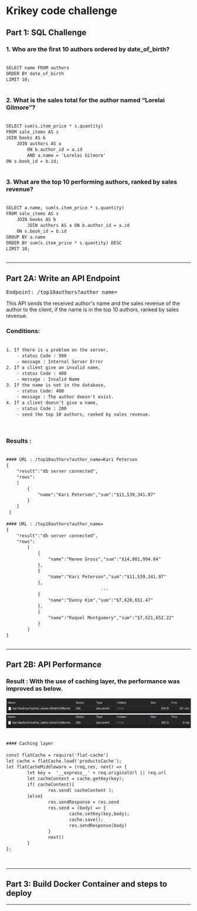 # Krikey code challenge
## Part 1: SQL Challenge
### 1. Who are the first 10 authors ordered by date_of_birth?
<pre>
<code>
SELECT name FROM authors
ORDER BY date_of_birth
LIMIT 10;
</code>
</pre>

### 2. What is the sales total for the author named “Lorelai Gilmore”?
<pre>
<code>
SELECT sum(s.item_price * s.quantity)
FROM sale_items AS s
JOIN books AS b
    JOIN authors AS a
        ON b.author_id = a.id
        AND a.name = 'Lorelai Gilmore'
ON s.book_id = b.id;
</code>
</pre>

### 3. What are the top 10 performing authors, ranked by sales revenue?
<pre>
<code>
SELECT a.name, sum(s.item_price * s.quantity)
FROM sale_items AS s
    JOIN books AS b
        JOIN authors AS a ON b.author_id = a.id
    ON s.book_id = b.id
GROUP BY a.name
ORDER BY sum(s.item_price * s.quantity) DESC
LIMIT 10;
</code>
</pre>

<hr/>

## Part 2A: Write an API Endpoint
<pre>
Endpoint: /top10authors?author_name=<name of an author>
</pre>

This API sends the received author's name and the sales revenue of the author to the client, if the name is in the top 10 authors, ranked by sales revenue. 

### Conditions: 
<pre>
<code>
1. If there is a problem on the server,
    - status Code : 500
    - message : Internal Server Error
2. If a client give an invalid name,
    - status Code : 400
    - message : Invalid Name
3. If the name is not in the database,
    - status Code: 400
    - message : The author doesn't exist.
4. If a client doesn't give a name,
    - status Code : 200
    - send the top 10 authors, ranked by sales revenue.
<!-- 1. If a client doesn't give an author's name :
    - status Code :  
    - provide the top 10 performing authors with sales revenue, ranked by sales revenue-->
</code>
</pre>

### Results :
<pre>
<code>
#### URL : /top10authors?author_name=Kari Peterson
{
    "result":"db server connected",
    "rows":
    [
        {
            "name":"Kari Peterson","sum":"$11,539,341.97"
        }
    ]
 }
 
#### URL : /top10authors?author_name=
{
    "result":"db server connected",
    "rows":
        [
            {
                "name":"Renee Gross","sum":"$14,001,994.64"
            },
            {
                "name":"Kari Peterson","sum":"$11,539,341.97"
            },
                                    ...
            {
                "name":"Danny Kim","sum":"$7,628,651.47"
            },
            {
                "name":"Raquel Montgomery","sum":"$7,621,652.22"
            }
        ]
}
</code>
</pre>

<hr/>

## Part 2B: API Performance

### Result : With the use of caching layer, the performance was improved as below.
![plot](https://github.com/seongohr/Krikey/blob/main/img/2b_bf.png)
![plot](https://raw.githubusercontent.com/seongohr/Krikey/main/img/2b_af.png)

<pre>
<code>
#### Caching layer

const flatCache = require('flat-cache')
let cache = flatCache.load('productsCache');
let flatCacheMiddleware = (req,res, next) => {
        let key =  '__express__' + req.originalUrl || req.url
        let cacheContent = cache.getKey(key);
        if( cacheContent){
                res.send( cacheContent );
        }else{
                res.sendResponse = res.send
                res.send = (body) => {
                        cache.setKey(key,body);
                        cache.save();
                        res.sendResponse(body)
                }
                next()
        }
};

</code>
</pre>


<hr/>

## Part 3: Build Docker Container and steps to deploy

<hr/>
